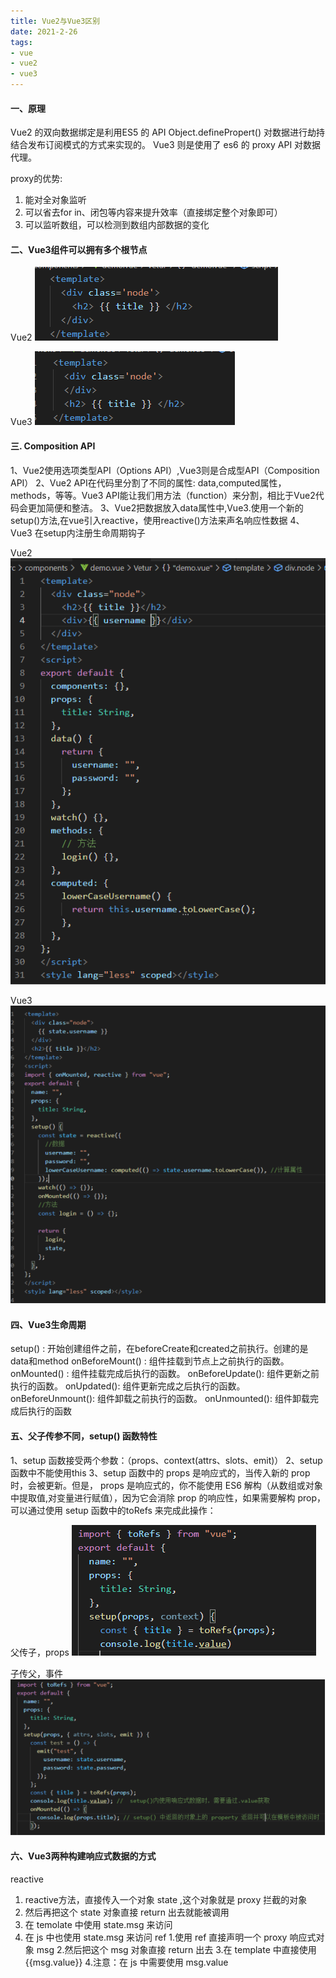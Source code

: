```yaml
---
title: Vue2与Vue3区别
date: 2021-2-26
tags:
- vue
- vue2
- vue3
---
```



#### 一、原理
Vue2 的双向数据绑定是利用ES5 的 API  Object.definePropert() 对数据进行劫持结合发布订阅模式的方式来实现的。
Vue3 则是使用了 es6 的 proxy API 对数据代理。
<!--more-->
proxy的优势:
1. 能对全对象监听
2. 可以省去for in、闭包等内容来提升效率（直接绑定整个对象即可）
3. 可以监听数组，可以检测到数组内部数据的变化


#### 二、Vue3组件可以拥有多个根节点
Vue2
![图片描述](/img/part-1/1.png)

Vue3
![图片描述](/img/part-1/2.png)

#### 三. Composition API
 
1、Vue2使用选项类型API（Options API）,Vue3则是合成型API（Composition API）
2、Vue2 API在代码里分割了不同的属性: data,computed属性，methods，等等。Vue3 API能让我们用方法（function）来分割，相比于Vue2代码会更加简便和整洁。
3、Vue2把数据放入data属性中,Vue3.使用一个新的setup()方法,在vue引入reactive，使用reactive()方法来声名响应性数据
4、Vue3 在setup内注册生命周期钩子

Vue2
![图片描述](/img/part-1/3.png)

Vue3
![图片描述](/img/part-1/4.png)

#### 四、Vue3生命周期
 
setup() : 开始创建组件之前，在beforeCreate和created之前执行。创建的是data和method
onBeforeMount() : 组件挂载到节点上之前执行的函数。
onMounted() : 组件挂载完成后执行的函数。
onBeforeUpdate(): 组件更新之前执行的函数。
onUpdated(): 组件更新完成之后执行的函数。
onBeforeUnmount(): 组件卸载之前执行的函数。
onUnmounted(): 组件卸载完成后执行的函数

#### 五、父子传参不同，setup() 函数特性
 
1、setup 函数接受两个参数：（props、context(attrs、slots、emit)）
2、setup函数中不能使用this
3、setup 函数中的 props 是响应式的，当传入新的 prop 时，会被更新。但是， props 是响应式的，你不能使用 ES6 解构（从数组或对象中提取值,对变量进行赋值），因为它会消除 prop 的响应性，如果需要解构 prop，可以通过使用 setup 函数中的toRefs 来完成此操作：

父传子，props
![图片描述](/img/part-1/5.png)

子传父，事件
![图片描述](/img/part-1/6.png)

#### 六、Vue3两种构建响应式数据的方式
reactive
1. reactive方法，直接传入一个对象 state ,这个对象就是 proxy 拦截的对象
2. 然后再把这个 state 对象直接 return 出去就能被调用
3. 在 temolate 中使用 state.msg 来访问
4. 在 js 中也使用 state.msg 来访问
ref
1.使用 ref 直接声明一个 proxy 响应式对象 msg
2.然后把这个 msg 对象直接 return 出去
3.在 template 中直接使用 {{msg.value}}
4.注意：在 js 中需要使用 msg.value